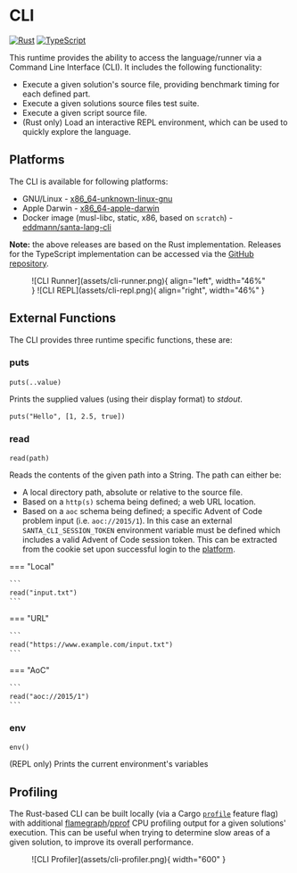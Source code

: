 # CLI

[![Rust](https://img.shields.io/badge/rust-%23000000.svg?style=for-the-badge&logo=rust&logoColor=white)](https://github.com/eddmann/santa-lang-rs/tree/main/runtime/cli) [![TypeScript](https://img.shields.io/badge/typescript-%23007ACC.svg?style=for-the-badge&logo=typescript&logoColor=white)](https://github.com/eddmann/santa-lang-ts/tree/main/src/cli)

This runtime provides the ability to access the language/runner via a Command Line Interface (CLI).
It includes the following functionality:

- Execute a given solution's source file, providing benchmark timing for each defined part.
- Execute a given solutions source files test suite.
- Execute a given script source file.
- (Rust only) Load an interactive REPL environment, which can be used to quickly explore the language.

## Platforms

The CLI is available for following platforms:

- GNU/Linux - [x86_64-unknown-linux-gnu]()
- Apple Darwin - [x86_64-apple-darwin]()
- Docker image (musl-libc, static, x86, based on `scratch`) - [eddmann/santa-lang-cli](https://github.com/eddmann/santa-lang-rs/pkgs/container/santa-lang-cli)

**Note:** the above releases are based on the Rust implementation.
Releases for the TypeScript implementation can be accessed via the [GitHub repository](https://github.com/eddmann/santa-lang-ts).

<figure markdown>
  ![CLI Runner](assets/cli-runner.png){ align="left", width="46%" }
  ![CLI REPL](assets/cli-repl.png){ align="right", width="46%" }
</figure>

## External Functions

The CLI provides three runtime specific functions, these are:

### puts

```
puts(..value)
```

Prints the supplied values (using their display format) to _stdout_.

```
puts("Hello", [1, 2.5, true])
```

### read

```
read(path)
```

Reads the contents of the given path into a String.
The path can either be:

- A local directory path, absolute or relative to the source file.
- Based on a `http(s)` schema being defined; a web URL location.
- Based on a `aoc` schema being defined; a specific Advent of Code problem input (i.e. `aoc://2015/1`).
  In this case an external `SANTA_CLI_SESSION_TOKEN` environment variable must be defined which includes a valid Advent of Code session token.
  This can be extracted from the cookie set upon successful login to the [platform](https://adventofcode.com/).

=== "Local"

    ```
    read("input.txt")
    ```

=== "URL"

    ```
    read("https://www.example.com/input.txt")
    ```

=== "AoC"

    ```
    read("aoc://2015/1")
    ```

### env

```
env()
```

(REPL only) Prints the current environment's variables

## Profiling

The Rust-based CLI can be built locally (via a Cargo [`profile`](https://github.com/eddmann/santa-lang-rs/blob/main/runtime/cli/Cargo.toml#L26) feature flag) with additional [flamegraph](https://github.com/tikv/pprof-rs#flamegraph)/[pprof](https://github.com/tikv/pprof-rs#use-with-pprof) CPU profiling output for a given solutions' execution.
This can be useful when trying to determine slow areas of a given solution, to improve its overall performance.

<figure markdown>
  ![CLI Profiler](assets/cli-profiler.png){ width="600" }
</figure>

